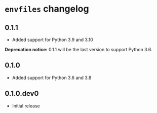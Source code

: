 # `envfiles` changelog

## 0.1.1

- Added support for Python 3.9 and 3.10

**Deprecation notice:** 0.1.1 will be the last version to support Python 3.6.

## 0.1.0

- Added support for Python 3.6 and 3.8

## 0.1.0.dev0

- Initial release